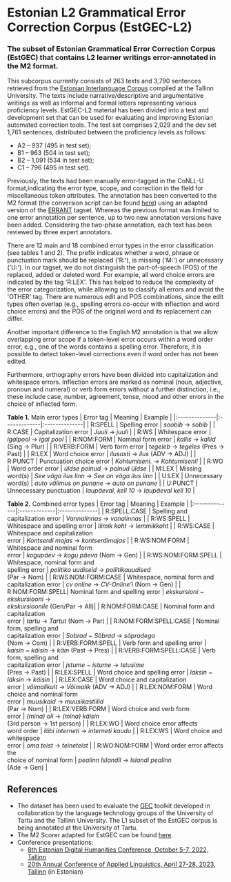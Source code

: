# Estonian L2 Grammatical Error Correction Corpus (EstGEC-L2)
### The subset of Estonian Grammatical Error Correction Corpus (EstGEC) that contains L2 learner writings error-annotated in the M2 format.

This subcorpus currently consists of 263 texts and 3,790 sentences retrieved from the [Estonian Interlanguage Corpus](https://elle.tlu.ee/tools) compiled at the Tallinn University. The texts include narrative/descriptive and argumentative writings as well as informal and formal letters representing various proficiency levels. EstGEC-L2 material has been divided into a test and development set that can be used for evaluating and improving Estonian automated correction tools. The test set comprises 2,029 and the dev set 1,761 sentences, distributed between the proficiency levels as follows:
* A2 – 937 (495 in test set);
* B1 – 963 (504 in test set);
* B2 – 1,091 (534 in test set);
* C1 – 796 (495 in test set).

Previously, the texts had been manually error-tagged in the CoNLL-U format,indicating the error type, scope, and correction in the field for miscellaneous token attributes. The annotation has been converted to the M2 format (the conversion script can be found [here](https://github.com/tlu-dt-nlp/m2-preprocessing)) using an adapted version of the [ERRANT](https://github.com/chrisjbryant/errant) tagset. Whereas the previous format was limited to one error annotation per sentence, up to two new annotation versions have been added. Considering the two-phase annotation, each text has been reviewed by three expert annotators.

There are 12 main and 18 combined error types in the error classification (see tables 1 and 2). The prefix indicates whether a word, phrase or punctuation mark should be replaced ('R:'), is missing ('M:') or unnecessary ('U:'). In our tagset, we do not distinguish the part-of-speech (POS) of the replaced, added or deleted word. For example, all word choice errors are indicated by the tag 'R:LEX'. This has helped to reduce the complexity of the error categorization, while allowing us to classify all errors and avoid the 'OTHER' tag. There are numerous edit and POS combinations, since the edit types often overlap (e.g., spelling errors co-occur with inflection and word choice errors) and the POS of the original word and its replacement can differ.

Another important difference to the English M2 annotation is that we allow overlapping error scope if a token-level error occurs within a word order error, e.g., one of the words contains a spelling error. Therefore, it is possible to detect token-level corrections even if word order has not been edited.

Furthermore, orthography errors have been divided into capitalization and whitespace errors. Inflection errors are marked as nominal (noun, adjective, pronoun and numeral) or verb form errors without a further distinction, i.e., these include case, number, agreement, tense, mood and other errors in the choice of inflected form.

**Table 1.** Main error types
| Error tag | Meaning | Example |
|:--------------|:-------------|:--------------|
| R:SPELL | Spelling error | _soobib_ -> _sobib_ |
| R:CASE | Capitalization error | _Juuli_ -> _juuli_ |
| R:WS | Whitespace error | _igalpool_ -> _igal pool_ |
| R:NOM:FORM | Nominal form error | _kallis_ -> _kallid_ (Sing -> Plur) |
| R:VERB:FORM | Verb form error | _tegeleb_ -> _tegeles_ (Pres -> Past) |
| R:LEX | Word choice error | _ilusasti_ -> _ilus_ (ADV -> ADJ) |
| R:PUNCT | Punctuation choice error | _Kohtumiseni._ -> _Kohtumiseni!_ |
| R:WO | Word order error | _üldse polnud_ -> _polnud üldse_ |
| M:LEX | Missing word(s) | _See väga ilus linn_ -> _See on väga ilus linn_ |
| U:LEX | Unnecessary word(s) | _auto välimus on punane_ -> _auto on punane_ |
| U:PUNCT | Unnecessary punctuation | _laupäeval, kell 10_ -> _laupäeval kell 10_ |

**Table 2.** Combined error types
| Error tag | Meaning | Example |
|:--------------|:-------------|:--------------|
| R:SPELL:CASE | Spelling and capitalization error | _Vannalinnas_ -> _vanalinnas_ |
| R:WS:SPELL | Whitespace and spelling error | _liimik koht_ -> _lemmikkoht_ |
| R:WS:CASE | Whitespace and capitalization<br />error | _Kontserdi majas_ -> _kontserdimajas_ |
| R:WS:NOM:FORM | Whitespace and nominal form<br />error | _kogupäev_ -> _kogu päeva_ (Nom -> Gen) |
| R:WS:NOM:FORM:SPELL | Whitespace, nominal form and<br />spelling error | _politika uudiseid_ -> _poliitikauudised_<br />(Par -> Nom) |
| R:WS:NOM:FORM:CASE | Whitespace, nominal form and<br />capitalization error | _cv online_ -> _CV-Online’i_ (Nom -> Gen) |
| R:NOM:FORM:SPELL| Nominal form and spelling error | _ekskursioni_ ~ _ekskursiooni_ -><br />_ekskursioonile_ (Gen/Par -> All)|
| R:NOM:FORM:CASE | Nominal form and capitalization<br />error | _tartu_ -> _Tartut_ (Nom -> Par) |
| R:NOM:FORM:SPELL:CASE | Nominal form, spelling and<br />capitalization error | _Sobrad_ ~ _Sõbrad_ -> _sõpradega_<br />(Nom -> Com) |
| R:VERB:FORM:SPELL | Verb form and spelling error | _kaisin_ ~ _käisin_ -> _käin_ (Past -> Pres) |
| R:VERB:FORM:SPELL:CASE | Verb form, spelling and<br />capitalization error | _jstume_ ~ _istume_ -> _Istusime_<br />(Pres -> Past) |
| R:LEX:SPELL | Word choice and spelling error | _laksin_ ~ _läksin_ -> _käisin_ |
| R:LEX:CASE | Word choice and capitalization<br />error | _võimalikult_ -> _Võimalik_ (ADV -> ADJ) |
| R:LEX:NOM:FORM | Word choice and nominal form<br />error | _muusikaid_ -> _muusikastiilid_<br />(Par -> Nom) |
| R:LEX:VERB:FORM | Word choice and verb form<br />error | _(mina) oli_ -> _(mina) käisin_<br />(3rd person -> 1st person) |
| R:LEX:WO | Word choice error affects<br />word order | _läbi interneti_ -> _interneti kaudu_ |
| R:LEX:WS | Word choice and whitespace<br />error | _oma teist_ -> _teineteist_ |
| R:WO:NOM:FORM | Word order error affects the<br />choice of nominal form | _pealinn Islandil_ -> _Islandi pealinn_<br />(Ade -> Gen) |

## References

* The dataset has been used to evaluate the [GEC](https://koodivaramu.eesti.ee/tartunlp/corrector) toolkit developed in collaboration by the language technology groups of the University of Tartu and the Tallinn University. The L1 subset of the EstGEC corpus is being annotated at the University of Tartu.
* The M2 Scorer adapted for EstGEC can be found [here](https://github.com/TartuNLP/estgec/tree/c3e7bba56f9b20c80f4a63d0e1d5abc17f96aaf9/M2_scorer_est).
* Conference presentations:
  * [8th Estonian Digital Humanities Conference, October 5-7, 2022, Tallinn](https://dh.org.ee/wp-content/uploads/sites/3/2022/10/Allkivi_Metsoja_et_al_slides_DH2022.pdf)
  * [20th Annual Conference of Applied Linguistics, April 27-28, 2023, Tallinn](https://www.rakenduslingvistika.ee/wp-content/uploads/2023/05/02_Allkivi-Metsoja_jt_Veamargendusega_korpus_grammatikakontrollija.pdf) (in Estonian)
